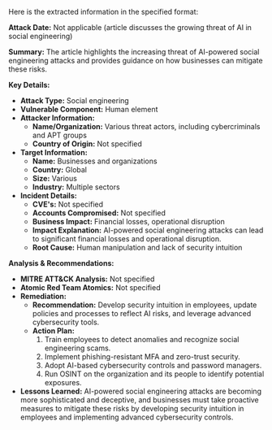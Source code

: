 Here is the extracted information in the specified format:

**Attack Date:** Not applicable (article discusses the growing threat of AI in social engineering)

**Summary:** The article highlights the increasing threat of AI-powered social engineering attacks and provides guidance on how businesses can mitigate these risks.

**Key Details:**

* **Attack Type:** Social engineering
* **Vulnerable Component:** Human element
* **Attacker Information:**
	+ **Name/Organization:** Various threat actors, including cybercriminals and APT groups
	+ **Country of Origin:** Not specified
* **Target Information:**
	+ **Name:** Businesses and organizations
	+ **Country:** Global
	+ **Size:** Various
	+ **Industry:** Multiple sectors
* **Incident Details:**
	+ **CVE's:** Not specified
	+ **Accounts Compromised:** Not specified
	+ **Business Impact:** Financial losses, operational disruption
	+ **Impact Explanation:** AI-powered social engineering attacks can lead to significant financial losses and operational disruption.
	+ **Root Cause:** Human manipulation and lack of security intuition

**Analysis & Recommendations:**

* **MITRE ATT&CK Analysis:** Not specified
* **Atomic Red Team Atomics:** Not specified
* **Remediation:**
	+ **Recommendation:** Develop security intuition in employees, update policies and processes to reflect AI risks, and leverage advanced cybersecurity tools.
	+ **Action Plan:**
		1. Train employees to detect anomalies and recognize social engineering scams.
		2. Implement phishing-resistant MFA and zero-trust security.
		3. Adopt AI-based cybersecurity controls and password managers.
		4. Run OSINT on the organization and its people to identify potential exposures.
* **Lessons Learned:** AI-powered social engineering attacks are becoming more sophisticated and deceptive, and businesses must take proactive measures to mitigate these risks by developing security intuition in employees and implementing advanced cybersecurity controls.
